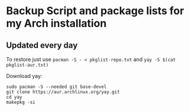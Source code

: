 # Backup Script and package lists for my Arch installation
## Updated every day

To restore just use `pacman -S - < pkglist-repo.txt` and `yay -S $(cat pkglist-aur.txt)`

Download yay:
```
sudo pacman -S --needed git base-devel
git clone https://aur.archlinux.org/yay.git
cd yay
makepkg -si
```
